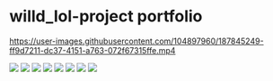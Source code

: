 
# willd_lol-project portfolio

https://user-images.githubusercontent.com/104897960/187845249-ff9d7211-dc37-4151-a763-072f67315ffe.mp4


<img src="https://user-images.githubusercontent.com/104897960/187726284-b625402d-45f3-4c57-83e1-c6ccdfdd82ac.jpeg">

<img src="https://user-images.githubusercontent.com/104897960/187726498-ce2a24ce-d22f-44ef-9ddb-8b4df5171e47.jpeg">

<img src="https://user-images.githubusercontent.com/104897960/187726613-e41f0a38-5e94-4e18-bfeb-24b189d82f32.jpeg">

<img src="https://user-images.githubusercontent.com/104897960/187726715-03ed3ac1-1abc-4747-b800-5da5c0e5a56e.jpeg">

<img src="https://user-images.githubusercontent.com/104897960/187726755-84479458-0ecf-4e18-af25-dcf90a53a6f7.jpeg">

<img src="https://user-images.githubusercontent.com/104897960/187726838-6ee4a53d-a8a5-4ba3-93fe-adc59f40ff04.jpeg">

<img src="https://user-images.githubusercontent.com/104897960/187726894-81072517-918e-4e38-890a-9ead79e6fbdd.jpeg">

<img src="https://user-images.githubusercontent.com/104897960/187726973-265cc151-7922-4fda-acdb-666e023d9242.jpeg">




